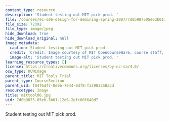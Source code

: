 ```yaml
---
content_type: resource
description: 'Student testing out MIT pick prod. '
file: /courses/ec-s06-design-for-demining-spring-2007/7d0b987505e63b0112d62efc60f640d7_mittool06.jpg
file_size: 72392
file_type: image/jpeg
hide_download: true
hide_download_original: null
image_metadata:
  caption: Student testing out MIT pick prod.
  credit: 'Credit: Image courtesy of MIT OpenCourseWare, course staff, and students.'
  image-alt: 'Student testing out MIT pick prod. '
learning_resource_types: []
license: https://creativecommons.org/licenses/by-nc-sa/4.0/
ocw_type: OCWImage
parent_title: MIT Tools Trial
parent_type: CourseSection
parent_uid: f04f6df7-0e0b-7044-0df8-fa2903258a3d
resourcetype: Image
title: mittool06.jpg
uid: 7d0b9875-05e6-3b01-12d6-2efc60f640d7
---
```

Student testing out MIT pick prod. 